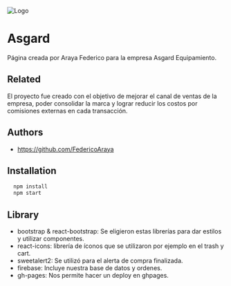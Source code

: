 
![Logo](https://res.cloudinary.com/dyksknsxc/image/upload/v1670194947/logo-asgard_pc4cka.png)


# Asgard

Página creada por Araya Federico para la empresa Asgard Equipamiento. 




## Related

El proyecto fue creado con el objetivo de mejorar el canal de ventas de la empresa, poder consolidar la marca y lograr reducir los costos por comisiones externas en cada transacción.




## Authors

- https://github.com/FedericoAraya


## Installation


```javascript
  npm install 
  npm start
```
    
## Library

+ bootstrap & react-bootstrap: Se eligieron estas librerías para dar estilos y utilizar componentes. 
+ react-icons: librería de íconos que se utilizaron por ejemplo en el trash y cart.
+ sweetalert2: Se utilizó para el alerta de compra finalizada. 
+ firebase: Incluye nuestra base de datos y ordenes.
+ gh-pages: Nos permite hacer un deploy en ghpages.